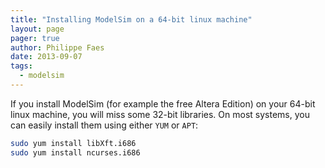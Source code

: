 ```yaml
---
title: "Installing ModelSim on a 64-bit linux machine"
layout: page 
pager: true
author: Philippe Faes
date: 2013-09-07
tags: 
  - modelsim
---
```

If you install ModelSim (for example the free Altera Edition) on your 64-bit linux machine, you will miss some 32-bit libraries. On most systems, you can easily install them using either `YUM` or `APT`:
```bash
sudo yum install libXft.i686
sudo yum install ncurses.i686
```

